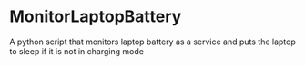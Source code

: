 # MonitorLaptopBattery
A python script that monitors laptop battery as a service and puts the laptop to sleep if it is not in charging mode
